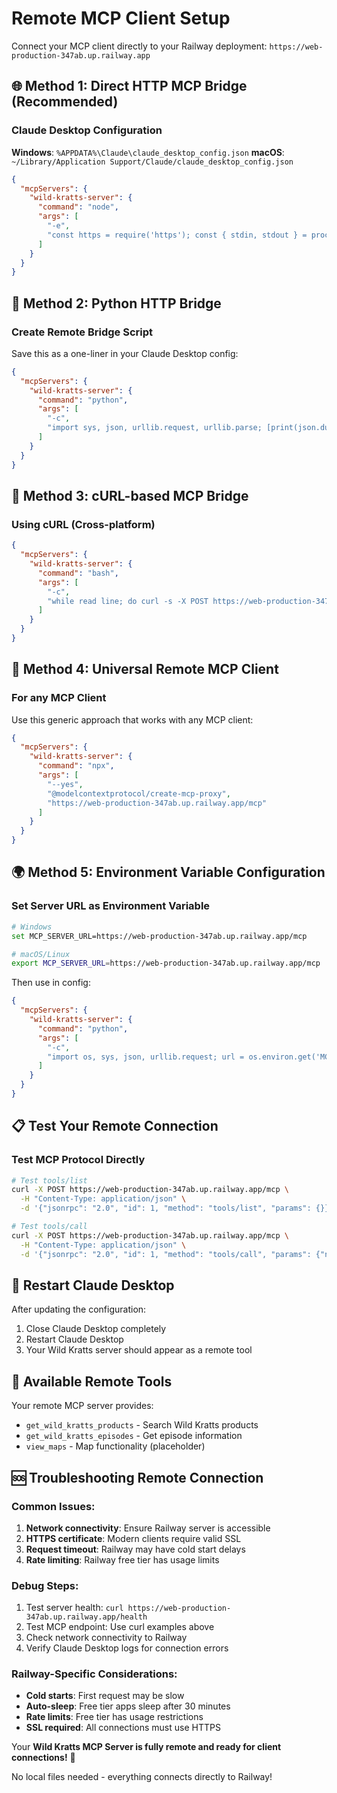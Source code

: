 # Remote MCP Client Setup

Connect your MCP client directly to your Railway deployment: `https://web-production-347ab.up.railway.app`

## 🌐 Method 1: Direct HTTP MCP Bridge (Recommended)

### Claude Desktop Configuration

**Windows**: `%APPDATA%\Claude\claude_desktop_config.json`
**macOS**: `~/Library/Application Support/Claude/claude_desktop_config.json`

```json
{
  "mcpServers": {
    "wild-kratts-server": {
      "command": "node",
      "args": [
        "-e",
        "const https = require('https'); const { stdin, stdout } = process; stdin.on('data', async (data) => { try { const request = JSON.parse(data.toString()); const postData = JSON.stringify(request); const options = { hostname: 'web-production-347ab.up.railway.app', port: 443, path: '/mcp', method: 'POST', headers: { 'Content-Type': 'application/json', 'Content-Length': Buffer.byteLength(postData) } }; const req = https.request(options, (res) => { let responseData = ''; res.on('data', (chunk) => responseData += chunk); res.on('end', () => { try { const response = JSON.parse(responseData); stdout.write(JSON.stringify(response) + '\\n'); } catch (e) { stdout.write(JSON.stringify({jsonrpc: '2.0', id: request.id, error: {code: -32603, message: 'Invalid response'}}) + '\\n'); } }); }); req.on('error', (err) => { stdout.write(JSON.stringify({jsonrpc: '2.0', id: request.id, error: {code: -32603, message: err.message}}) + '\\n'); }); req.write(postData); req.end(); } catch (err) { stdout.write(JSON.stringify({jsonrpc: '2.0', id: null, error: {code: -32700, message: 'Parse error'}}) + '\\n'); } });"
      ]
    }
  }
}
```

## 🐍 Method 2: Python HTTP Bridge

### Create Remote Bridge Script

Save this as a one-liner in your Claude Desktop config:

```json
{
  "mcpServers": {
    "wild-kratts-server": {
      "command": "python",
      "args": [
        "-c",
        "import sys, json, urllib.request, urllib.parse; [print(json.dumps((lambda r: {'jsonrpc': '2.0', 'id': r.get('id'), 'result': json.loads(urllib.request.urlopen(urllib.request.Request('https://web-production-347ab.up.railway.app/mcp', data=json.dumps(r).encode(), headers={'Content-Type': 'application/json'})).read())['result']} if r.get('method') else {'jsonrpc': '2.0', 'id': r.get('id'), 'error': {'code': -32601, 'message': 'Method not found'}})(json.loads(line.strip()))) for line in sys.stdin if line.strip()]"
      ]
    }
  }
}
```

## 🔧 Method 3: cURL-based MCP Bridge

### Using cURL (Cross-platform)

```json
{
  "mcpServers": {
    "wild-kratts-server": {
      "command": "bash",
      "args": [
        "-c",
        "while read line; do curl -s -X POST https://web-production-347ab.up.railway.app/mcp -H 'Content-Type: application/json' -d \"$line\"; done"
      ]
    }
  }
}
```

## 🚀 Method 4: Universal Remote MCP Client

### For any MCP Client

Use this generic approach that works with any MCP client:

```json
{
  "mcpServers": {
    "wild-kratts-server": {
      "command": "npx",
      "args": [
        "--yes",
        "@modelcontextprotocol/create-mcp-proxy",
        "https://web-production-347ab.up.railway.app/mcp"
      ]
    }
  }
}
```

## 🌍 Method 5: Environment Variable Configuration

### Set Server URL as Environment Variable

```bash
# Windows
set MCP_SERVER_URL=https://web-production-347ab.up.railway.app/mcp

# macOS/Linux
export MCP_SERVER_URL=https://web-production-347ab.up.railway.app/mcp
```

Then use in config:
```json
{
  "mcpServers": {
    "wild-kratts-server": {
      "command": "python",
      "args": [
        "-c",
        "import os, sys, json, urllib.request; url = os.environ.get('MCP_SERVER_URL', 'https://web-production-347ab.up.railway.app/mcp'); [print(json.dumps(json.loads(urllib.request.urlopen(urllib.request.Request(url, data=json.dumps(json.loads(line.strip())).encode(), headers={'Content-Type': 'application/json'})).read()))) for line in sys.stdin if line.strip()]"
      ]
    }
  }
}
```

## 📋 Test Your Remote Connection

### Test MCP Protocol Directly

```bash
# Test tools/list
curl -X POST https://web-production-347ab.up.railway.app/mcp \
  -H "Content-Type: application/json" \
  -d '{"jsonrpc": "2.0", "id": 1, "method": "tools/list", "params": {}}'

# Test tools/call
curl -X POST https://web-production-347ab.up.railway.app/mcp \
  -H "Content-Type: application/json" \
  -d '{"jsonrpc": "2.0", "id": 1, "method": "tools/call", "params": {"name": "get_wild_kratts_products", "arguments": {"searchTerm": "magazine"}}}'
```

## 🔄 Restart Claude Desktop

After updating the configuration:
1. Close Claude Desktop completely
2. Restart Claude Desktop
3. Your Wild Kratts server should appear as a remote tool

## 🎯 Available Remote Tools

Your remote MCP server provides:
- `get_wild_kratts_products` - Search Wild Kratts products
- `get_wild_kratts_episodes` - Get episode information
- `view_maps` - Map functionality (placeholder)

## 🆘 Troubleshooting Remote Connection

### Common Issues:

1. **Network connectivity**: Ensure Railway server is accessible
2. **HTTPS certificate**: Modern clients require valid SSL
3. **Request timeout**: Railway may have cold start delays
4. **Rate limiting**: Railway free tier has usage limits

### Debug Steps:

1. Test server health: `curl https://web-production-347ab.up.railway.app/health`
2. Test MCP endpoint: Use curl examples above
3. Check network connectivity to Railway
4. Verify Claude Desktop logs for connection errors

### Railway-Specific Considerations:

- **Cold starts**: First request may be slow
- **Auto-sleep**: Free tier apps sleep after 30 minutes
- **Rate limits**: Free tier has usage restrictions
- **SSL required**: All connections must use HTTPS

Your **Wild Kratts MCP Server is fully remote and ready for client connections!** 🎉

No local files needed - everything connects directly to Railway!